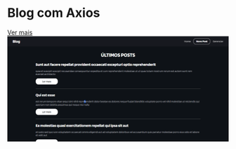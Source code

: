 # Blog com Axios

[Ver mais](https://gustavoalbonico.github.io/blog-com-axios/)
![blog com axios](/img/blog-com-axios.png)